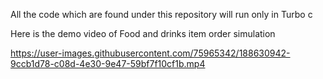 All the code which are found under this repository will run only in Turbo c


Here is the demo video of Food and drinks item order simulation

https://user-images.githubusercontent.com/75965342/188630942-9ccb1d78-c08d-4e30-9e47-59bf7f10cf1b.mp4

